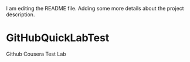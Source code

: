 I am editing the README file. Adding some more details about the project description.
# GitHubQuickLabTest
Github Cousera Test Lab
